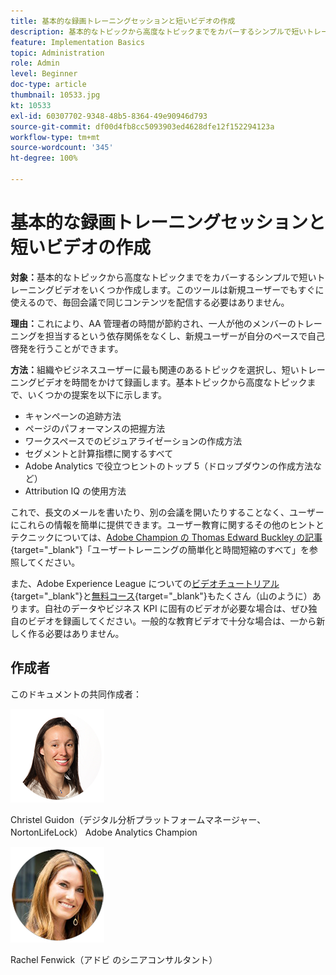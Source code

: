 ```yaml
---
title: 基本的な録画トレーニングセッションと短いビデオの作成
description: 基本的なトピックから高度なトピックまでをカバーするシンプルで短いトレーニングビデオをいくつか作成します。このツールは新規ユーザーでもすぐに使えるので、毎回会議で同じコンテンツを配信する必要はありません。
feature: Implementation Basics
topic: Administration
role: Admin
level: Beginner
doc-type: article
thumbnail: 10533.jpg
kt: 10533
exl-id: 60307702-9348-48b5-8364-49e90946d793
source-git-commit: df00d4fb8cc5093903ed4628dfe12f152294123a
workflow-type: tm+mt
source-wordcount: '345'
ht-degree: 100%

---
```


# 基本的な録画トレーニングセッションと短いビデオの作成

**対象：**&#x200B;基本的なトピックから高度なトピックまでをカバーするシンプルで短いトレーニングビデオをいくつか作成します。このツールは新規ユーザーでもすぐに使えるので、毎回会議で同じコンテンツを配信する必要はありません。

**理由：**&#x200B;これにより、AA 管理者の時間が節約され、一人が他のメンバーのトレーニングを担当するという依存関係をなくし、新規ユーザーが自分のペースで自己啓発を行うことができます。

**方法：**&#x200B;組織やビジネスユーザーに最も関連のあるトピックを選択し、短いトレーニングビデオを時間をかけて録画します。基本トピックから高度なトピックまで、いくつかの提案を以下に示します。

* キャンペーンの追跡方法
* ページのパフォーマンスの把握方法
* ワークスペースでのビジュアライゼーションの作成方法
* セグメントと計算指標に関するすべて
* Adobe Analytics で役立つヒントのトップ 5（ドロップダウンの作成方法など）
* Attribution IQ の使用方法

これで、長文のメールを書いたり、別の会議を開いたりすることなく、ユーザーにこれらの情報を簡単に提供できます。ユーザー教育に関するその他のヒントとテクニックについては、[Adobe Champion の Thomas Edward Buckley の記事](https://experienceleague.adobe.com/docs/analytics-learn/tutorials/administration/key-admin-skills/simplify-training-users.html?lang=ja){target=&quot;_blank&quot;}「ユーザートレーニングの簡単化と時間短縮のすべて」を参照してください。

また、Adobe Experience League についての[ビデオチュートリアル](https://experienceleague.adobe.com/docs/analytics-learn/tutorials/overview.html?lang=ja){target=&quot;_blank&quot;}と[無料コース](https://experienceleague.adobe.com/?lang=ja#dashboard/learning){target=&quot;_blank&quot;}もたくさん（山のように）あります。自社のデータやビジネス KPI に固有のビデオが必要な場合は、ぜひ独自のビデオを録画してください。一般的な教育ビデオで十分な場合は、一から新しく作る必要はありません。

## 作成者

このドキュメントの共同作成者：

![Christel Guidon](assets/Christel-Headshot-150.png)

Christel Guidon（デジタル分析プラットフォームマネージャー、NortonLifeLock）
Adobe Analytics Champion

![Rachel Fenwick](assets/Rachel-Fenwick-150.png)

Rachel Fenwick（アドビ のシニアコンサルタント）
